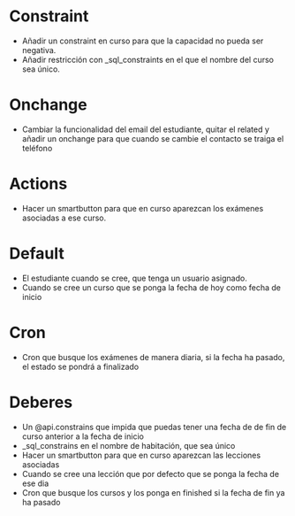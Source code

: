 # Constraint
* Añadir un constraint en curso para que la capacidad no pueda ser negativa.
* Añadir restricción con _sql_constraints en el que el nombre del curso sea único.

# Onchange
* Cambiar la funcionalidad del email del estudiante, quitar el related y añadir un onchange para que cuando se cambie el contacto se traiga el teléfono

# Actions
* Hacer un smartbutton para que en curso aparezcan los exámenes asociadas a ese curso.

# Default
* El estudiante cuando se cree, que tenga un usuario asignado.
* Cuando se cree un curso que se ponga la fecha de hoy como fecha de inicio

# Cron
* Cron que busque los exámenes de manera diaria, si la fecha ha pasado, el estado se pondrá a finalizado


# Deberes
* Un @api.constrains que impida que puedas tener una fecha de de fin de curso anterior a la fecha de inicio
* _sql_constrains en el nombre de habitación, que sea único
* Hacer un smartbutton para que en curso aparezcan las lecciones asociadas
* Cuando se cree una lección que por defecto que se ponga la fecha de ese dia
* Cron que busque los cursos y los ponga en finished si la fecha de fin ya ha pasado
